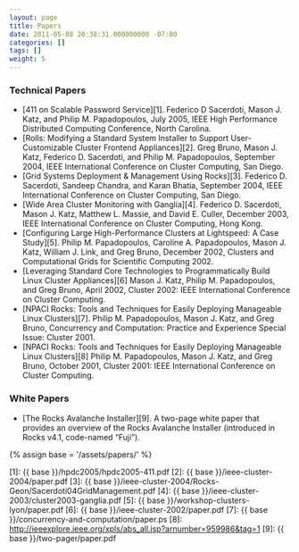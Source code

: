 ```yaml
---
layout: page
title: Papers
date: 2011-05-08 20:38:31.000000000 -07:00
categories: []
tags: []
weight: 5
---
```


### Technical Papers

* [411 on Scalable Password Service][1]. Federico D Sacerdoti, Mason J.
  Katz, and Philip M. Papadopoulos, July 2005, IEEE High Performance Distributed
  Computing Conference, North Carolina.
* [Rolls: Modifying a Standard System Installer to Support User-Customizable Cluster
  Frontend Appliances][2]. Greg Bruno, Mason J. Katz, Federico D.
  Sacerdoti, and Philip M. Papadopoulos, September 2004, IEEE International
  Conference on Cluster Computing, San Diego.
* [Grid Systems Deployment &amp; Management Using Rocks][3]. Federico D.
  Sacerdoti, Sandeep Chandra, and Karan Bhatia, September 2004, IEEE
  International Conference on Cluster Computing, San Diego.
* [Wide Area Cluster Monitoring with Ganglia][4]. Federico D. Sacerdoti,
  Mason J. Katz, Matthew L. Massie, and David E. Culler, December 2003, IEEE
  International Conference on Cluster Computing, Hong Kong.
* [Configuring Large High-Performance Clusters at Lightspeed: A Case Study][5].
  Philip M. Papadopoulos, Caroline A. Papadopoulos, Mason J. Katz, William J.
  Link, and Greg Bruno, December 2002, Clusters and Computational Grids for
  Scientific Computing 2002.
* [Leveraging Standard Core Technologies to Programmatically Build Linux Cluster
  Appliances][6] Mason J. Katz, Philip M. Papadopoulos, and Greg
  Bruno, April 2002, Cluster 2002: IEEE International Conference on Cluster Computing.
* [NPACI Rocks: Tools and Techniques for Easily Deploying Manageable Linux
  Clusters][7]. Philip M. Papadopoulos, Mason J. Katz, and Greg Bruno,
  Concurrency and Computation: Practice and Experience Special Issue: Cluster 2001.
* [NPACI Rocks: Tools and Techniques for Easily Deploying Manageable Linux
  Clusters][8] Philip M. Papadopoulos, Mason J. Katz, and Greg Bruno,
  October 2001, Cluster 2001: IEEE International Conference on Cluster Computing.

### White Papers
* [The Rocks Avalanche Installer][9]. A two-page white paper that provides
  an overview of the Rocks Avalanche Installer (introduced in Rocks v4.1,
  code-named &#8220;Fuji&#8221;).

{% assign base = '/assets/papers/' %}

[1]: {{ base }}/hpdc2005/hpdc2005-411.pdf
[2]: {{ base }}/ieee-cluster-2004/paper.pdf
[3]: {{ base }}/ieee-cluster-2004/Rocks-Geon/Sacerdoti04GridManagement.pdf 
[4]: {{ base }}/ieee-cluster-2003/cluster2003-ganglia.pdf
[5]: {{ base }}/workshop-clusters-lyon/paper.pdf
[6]: {{ base }}/ieee-cluster-2002/paper.pdf
[7]: {{ base }}/concurrency-and-computation/paper.ps
[8]: http://ieeexplore.ieee.org/xpls/abs_all.jsp?arnumber=959986&tag=1
[9]: {{ base }}/two-pager/paper.pdf
